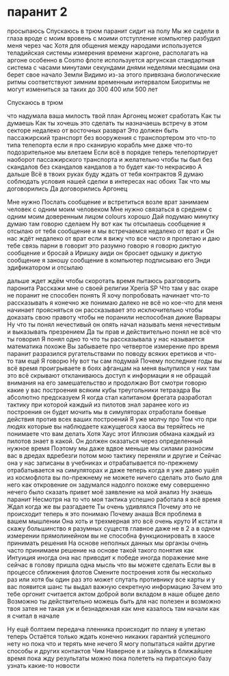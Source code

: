 паранит 2
=============
просыпаюсь Спускаюсь в трюм паранит сидит на полу Мы же сидели в глаза вроде с моим вровень с моими
 отступление компьютер разбудил меня через час Хотя для общения между народами используется теладийская системы измерения времени  жаргоне, располагать на аргоне особенно в Cosmo флоте используется аргунская стандартная система с часами минутами секундами днями неделями месяцами она берет свое начало Земли Видимо из-за этого привязана биологические ритмы соответствуют зимним временным интервалом Биоритмы не могут измениться за таких до 300 400 или 500 лет

 Спускаюсь в трюм

 что надумала ваша милость твой план Аргонец может сработать
 Как ты думаешь Как ты хочешь это сделать
 ты назначаешь встречу в этом секторе недалеко от восточных разврат Это должен быть пассажирский транспорт без вооружения  с транспортером это что-то типа телепорта если я про сканирую корабль мне даже что-то подозрительное мы влетаем Если всё в порядке
 теперь телепортирует наоборот пассажирского транспорта и желательно чтобы ты был без скандалов без скандалов кандалов а то будет как-то некрасиво А дальше Всё в твоих руках  буду ждать от тебя контрактов Я думаю соблюдать условия нашей сделки в интересах нас обоих Так что мы договорились Да договорились Аргонец 

 Мне нужно Послать сообщение и встретиться возле врат занимаем человек с одним моим человеком
 Мне нужно связаться в среднем с одним моим доверенным лицом
 colours хорошо Дай подумаю минутку думаю там говорю сделаем Ну вот как ты отсылаешь сообщение я отсылаю от тебя сообщение и мы встречаемся недалеко от врат и Он нас ждёт недалеко от врат если я вижу что все чисто я пролетаю и даю тебе связь парни в говорит это разумно говорю я говорю диктую сообщение и бросай а Иришку аиди
 он бросает одышку и диктую сообщение я заношу сообщение в компьютер подписываю его Энди эдификатором и отсылаю

 дальше ждет ждём чтобы скоротать время пытаюсь разговорить паронита
 Расскажи мне о своей религии Xperia SP Что там у вас охаре
 не поранит не способен понять Я хочу попробовать
 начинает что-то рассказывать я конечно же понимаю далеко не всё но кое-что для меня начинает проясняться он рассказывает это исключительно чтобы доказать свою правоту чтобы не поранили неспособная дикие Варвары
 Ну что ты понял нечестивый он опять начал называть меня нечестивым и выказывать презрением
 Да ты прав и действительно понял не всё что ты говорил Я понял одно то что ты рассказывала у нас называется математика
 похоже Вы забываете про четвертое измерение про время
 паранит разразился ругательствами по поводу всяких еретиков и что-то там ещё Я говорю Ну вот ты сам подумай Почему последние годы вы всё время проигрываете в боях афганцам на меня вылупился у них там это всё скрывают откланиваюсь доступ к информации я не обращай внимания на его замешательство и продолжаю Вот смотри говорю какие у вас построения всяким кубы треугольники тетраэдра Вы абсолютно предсказуем Я когда стал капитаном фрегата разработал тактику при которой каждый из пилотов знал заранее кого из построения он будет мочить мы в симуляторах отработали боевые действия против всех ваших построений Я уже молчу про Том что при людях которые вы наблюдаете кажущегося хаоса вы теряйтесь не понимаете что вам делать Хотя Хаус этот Иллюзия обмана каждый из пилотов знает в какой. Он должен оказаться через определенный нужное время Поэтому мы даже вдвое меньше мы силами разносим вас в дредах вдребезги потом мою тактику переняли и другие и Сейчас она у нас записаны в учебниках и отрабатывается по-прежнему отрабатывается на симуляторах и даже теперь когда я уже давно ушёл из космофлота вы по-прежнему не можете ничего сделать
 это было для него как откровение он задумался надолго
 похоже ему совершенно нечего было сказать привет моё заявление на мой анализ
 Ну знаешь паранит Несмотря на то что моя тактика успешно работала я всё время Ждал когда же вы разгадаете Ты очень удивлялся Почему это не происходит теперь я это понимаю
 Почему
 анаша Вся проблема в вашем мышлении Она хоть и трехмерная это всё очень круто И кстати я скажу большинство я разумных существ главное даже не в 2 а в одном измерении прямолинейном вы не способна функционировать в хаосе принимать решения На основе неполных данных мы органзы очень часто принимаем решение на основе такой такого понятия как Интуиция иногда она нас приводит к победе иногда поражение мне сейчас в голову пришла одна мысль что вы можете сделать Если вы в процессе сближения флотов Смените построения хотя бы несколько раз или хотя бы один раз это может спутать противнику все карты и у вас появится шанс
 ты выдал важную секретную информацию Зачем это тебе оргонит считается актом доброй воли вкладом в наше общее дело
 Возможно ты действительно можешь быть для нас полезен и возможно твоя затея не такая уж и безнадежная как мне казалось там начали как я считал в начале


 Ну ещё болтаем передача пленника происходит по плану я улетаю теперь Остаётся только ждать конечно никаких гарантий успешного нету но пока что и терять мне нечего Я могу попытаться найти другие способы и других контактов Чим Наверное я и займусь в ближайшее время пока жду результаты можно пока полететь на пиратскую базу узнать какие-то новости


